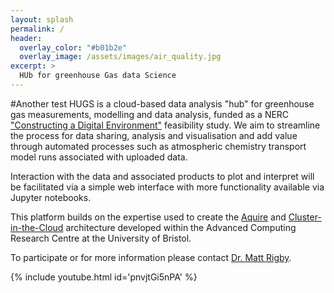 ```yaml
---
layout: splash
permalink: /
header:
  overlay_color: "#b01b2e"
  overlay_image: /assets/images/air_quality.jpg
excerpt: >
  HUb for greenhouse Gas data Science
---
```

#Another test
HUGS is a cloud-based data analysis "hub" for greenhouse gas measurements, modelling and data analysis, funded as a NERC ["Constructing a Digital Environment"](https://nerc.ukri.org/innovation/activities/environmentaldata/digitalenv/) feasibility study. We aim to streamline the process for data sharing, analysis and visualisation and add value through automated processes such as atmospheric chemistry transport model runs associated with uploaded data.

Interaction with the data and associated products to plot and interpret will be facilitated via a simple web interface with more functionality available via Jupyter notebooks.

This platform builds on the expertise used to create the [Aquire](https://github.com/chryswoods/acquire) and [Cluster-in-the-Cloud](https://cluster-in-the-cloud.readthedocs.io/en/latest/) architecture developed within the Advanced Computing Research Centre at the University of Bristol.

To participate or for more information please contact [Dr. Matt Rigby](mailto:matt.rigby@bristol.ac.uk).

{% include youtube.html id='pnvjtGi5nPA' %}